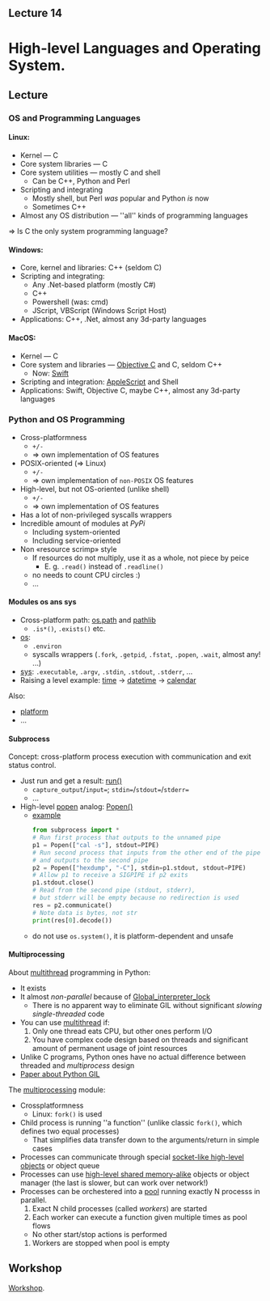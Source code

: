 Lecture 14
---

# High-level Languages and Operating System.

## Lecture

### OS and Programming Languages

#### Linux:

* Kernel — C
* Core system libraries — C
* Core system utilities — mostly C and shell
  * Can be C++, Python and Perl
* Scripting and integrating
  * Mostly shell, but Perl _was_ popular and Python _is_ now
  * Sometimes C++
* Almost any OS distribution — ''all'' kinds of programming languages

⇒ Is C the only system programming language?

#### Windows:

* Core, kernel and libraries: C++ (seldom C)
* Scripting and integrating:
  * Any .Net-based platform (mostly C#)
  * C++
  * Powershell (was: cmd)
  * JScript, VBScript (Windows Script Host)
* Applications: C++, .Net, almost any 3d-party languages

#### MacOS:

* Kernel — C
* Core system and libraries — [Objective C](
  https://developer.apple.com/library/archive/documentation/Cocoa/Conceptual/ProgrammingWithObjectiveC/Introduction/Introduction.html)
  and C, seldom C++
  * Now: [Swift](https://developer.apple.com/swift)
* Scripting and integration: [AppleScript](
  https://developer.apple.com/mac/library/documentation/AppleScript/Conceptual/AppleScriptX/AppleScriptX.html)
  and Shell
* Applications: Swift, Objective C, maybe C++, almost any 3d-party languages

### Python and OS Programming

* Cross-platformness
  * `+/-`
  * ⇒ own implementation of OS features
* POSIX-oriented (=> Linux)
  * `+/-`
  * ⇒ own implementation of `non-POSIX` OS features
* High-level, but not OS-oriented (unlike shell)
  * `+/-`
  * ⇒ own implementation of OS features
* Has a lot of non-privileged syscalls wrappers
* Incredible amount of modules at _PyPi_
  * Including system-oriented
  * Including service-oriented
* Non «resource scrimp» style
  * If resources do not multiply, use it as a whole, not piece by peice
    * E. g. `.read()` instead of `.readline()`
  * no needs to count CPU circles :)
  * …

#### Modules os ans sys

* Cross-platform path: [os.path](https://docs.python.org/3/library/os.path.html) and
  [pathlib](https://docs.python.org/3/library/pathlib.html)
  * `.is*()`, `.exists()` etc.
* [os](https://docs.python.org/3/library/os.html):
  * `.environ`
  * syscalls wrappers (`.fork`, `.getpid`, `.fstat`, `.popen`, `.wait`, almost any! ...)
* [sys](https://docs.python.org/3/library/sys.html):
  `.executable`, `.argv`, `.stdin`, `.stdout`, `.stderr`, ...
* Raising a level example:
  [time](https://docs.python.org/3/library/time.html) →
  [datetime](https://docs.python.org/3/library/datetime.html) →
  [calendar](https://docs.python.org/3/library/calendar.html)

Also:
 * [platform](https://docs.python.org/3/library/platform.html)
 * …

#### Subprocess

Concept: cross-platform process execution with communication and exit status control.

* Just run and get a result: [run()](https://docs.python.org/3/library/subprocess.html#subprocess.run)
  * `capture_output`/`input=`; `stdin=`/`stdout=`/`stderr=`
  * ...
* High-level [popen](https://man7.org/linux/man-pages/man3/popen.3.html) analog:
  [Popen()](https://docs.python.org/3/library/subprocess.html#subprocess.Popen)
  * [example](https://docs.python.org/3/library/subprocess.html#replacing-shell-pipeline)
    ```python
    from subprocess import *
    # Run first process that outputs to the unnamed pipe
    p1 = Popen(["cal -s"], stdout=PIPE)
    # Run second process that inputs from the other end of the pipe opened
    # and outputs to the second pipe
    p2 = Popen(["hexdump", "-C"], stdin=p1.stdout, stdout=PIPE)
    # Allow p1 to receive a SIGPIPE if p2 exits
    p1.stdout.close()
    # Read from the second pipe (stdout, stderr),
    # but stderr will be empty because no redirection is used
    res = p2.communicate()
    # Note data is bytes, not str
    print(res[0].decode())
    ```
  * do not use `os.system()`, it is platform-dependent and unsafe

#### Multiprocessing

About [multithread](https://docs.python.org/3/library/threading.html) programming in Python:

* It exists
* It almost _non-parallel_ because of [Global_interpreter_lock](https://en.wikipedia.org/wiki/Global_interpreter_lock)
  * There is no apparent way to eliminate GIL without significant _slowing single-threaded_ code
* You can use [multithread](https://docs.python.org/3/library/threading.html) if:
  1. Only one thread eats CPU, but other ones perform I/O
  1. You have complex code design based on threads and significant amount of permanent
     usage of joint resources
* Unlike C programs, Python ones have no actual difference between
  threaded and _multiprocess_ design
* [Paper about Python GIL](https://realpython.com/python-gil/)

The [multiprocessing](https://docs.python.org/3/library/multiprocessing.html) module:

* Crossplatformness
  * Linux: `fork()` is used
* Child process is running ''a function'' (unlike classic `fork()`, which defines two equal processes)
  * That simplifies data transfer down to the arguments/return in simple cases
* Processes can communicate through special
  [socket-like high-level objects](https://docs.python.org/3/library/multiprocessing.html#exchanging-objects-between-processes)
  or object queue
* Processes can use
  [high-level shared memory-alike](https://docs.python.org/3/library/multiprocessing.html#sharing-state-between-processes)
  objects or object manager (the last is slower, but can work over network!)
* Processes can be orchestered into
  a [pool](https://docs.python.org/3/library/multiprocessing.html#using-a-pool-of-workers)
  running exactly N processs in parallel.
  1. Exact N child processes (called _workers_) are started
  1. Each worker can execute a function given multiple times as pool flows
    * No other start/stop actions is performed
  1. Workers are stopped when pool is empty

## Workshop

[Workshop](python.md).
